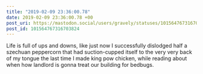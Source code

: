```yaml
---
title: "2019-02-09 23:36:00.78"
date: 2019-02-09 23:36:00.78 +00
post_uri: https://mastodon.social/users/gravely/statuses/101564767316703824
post_id: 101564767316703824
---
```

Life is full of ups and downs, like just now I successfully dislodged half a szechuan peppercorn that had suction-cupped itself to the very very back of my tongue the last time I made king pow chicken, while reading about when how landlord is gonna treat our building for bedbugs.



